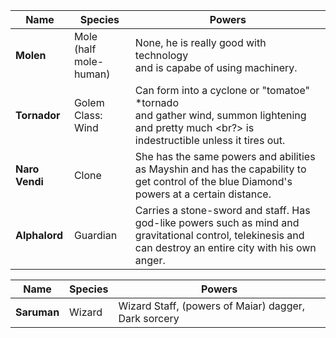 |Name|Species|Powers|
|---|---|---|
|**Molen**| Mole <br/> (half mole-human) | None, he is really good with technology <br/> and is capabe of using machinery. |
|**Tornador**| Golem Class: Wind | Can form into a cyclone or "tomatoe" *tornado <br/> and gather wind, summon lightening and pretty much <br?> is indestructible unless it tires out.
|**Naro Vendi**| Clone | She has the same powers and abilities as Mayshin and has the capability to get control of the blue Diamond's powers at a certain distance. |
|**Alphalord**| Guardian <br/> | Carries a stone-sword and staff. Has god-like powers such as mind and gravitational control, telekinesis and can destroy an entire city with his own anger. | 

|Name|Species|Powers|
|---|---|---|
|**Saruman**| Wizard | Wizard Staff, (powers of Maiar) dagger, Dark sorcery 

